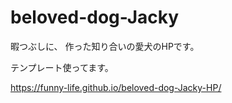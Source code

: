 # beloved-dog-Jacky



暇つぶしに、
作った知り合いの愛犬のHPです。


テンプレート使ってます。

https://funny-life.github.io/beloved-dog-Jacky-HP/

